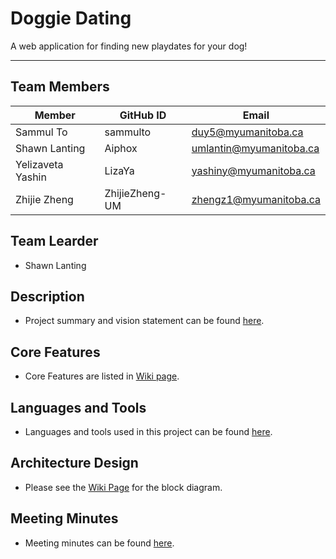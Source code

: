 # Doggie Dating
A web application for finding new playdates for your dog!

--------------

## Team Members
| Member            | GitHub ID      | Email                   |
|-------------------|----------------|-------------------------|
| Sammul To         | sammulto       | duy5@myumanitoba.ca     |
| Shawn Lanting     | Aiphox         | umlantin@myumanitoba.ca |
| Yelizaveta Yashin | LizaYa         | yashiny@myumanitoba.ca  |
| Zhijie Zheng      | ZhijieZheng-UM | zhengz1@myumanitoba.ca  |

## Team Learder
* Shawn Lanting

## Description
* Project summary and vision statement can be found [here](https://github.com/Aiphox/DogDates/wiki#project-summary-and-vision).

## Core Features
* Core Features are listed in [Wiki page](https://github.com/Aiphox/DogDates/wiki#core-features).

## Languages and Tools
* Languages and tools used in this project can be found [here](https://github.com/Aiphox/DogDates/wiki#tools-and-technologies).

## Architecture Design
* Please see the [Wiki Page](https://github.com/Aiphox/DogDates/wiki#system-architecture) for the block diagram.

## Meeting Minutes
* Meeting minutes can be found [here](https://github.com/Aiphox/DogDates/wiki/Meetings-Tracking#meeting-minutes).

